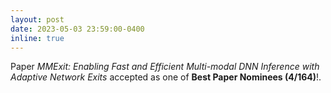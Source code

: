 ```yaml
---
layout: post
date: 2023-05-03 23:59:00-0400
inline: true
---
```


Paper *MMExit: Enabling Fast and Efficient Multi-modal DNN Inference with Adaptive Network Exits* accepted as one of **Best Paper Nominees (4/164)**!.

